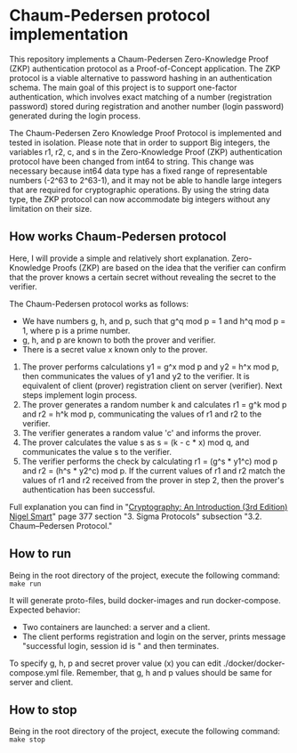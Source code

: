 # Chaum-Pedersen protocol implementation


This repository implements a Chaum-Pedersen Zero-Knowledge Proof (ZKP) authentication protocol as a Proof-of-Concept application. The ZKP protocol is a viable alternative to password hashing in an authentication schema. The main goal of this project is to support one-factor authentication, which involves exact matching of a number (registration password) stored during registration and another number (login password) generated during the login process.

The Chaum-Pedersen Zero Knowledge Proof Protocol is implemented and tested in isolation. Please note that in order to support Big integers, the variables r1, r2, c, and s in the Zero-Knowledge Proof (ZKP) authentication protocol have been changed from int64 to string. This change was necessary because int64 data type has a fixed range of representable numbers (-2^63 to 2^63-1), and it may not be able to handle large integers that are required for cryptographic operations. By using the string data type, the ZKP protocol can now accommodate big integers without any limitation on their size.

## How works Chaum-Pedersen protocol
Here, I will provide a simple and relatively short explanation. Zero-Knowledge Proofs (ZKP) are based on the idea that the verifier can confirm that the prover knows a certain secret without revealing the secret to the verifier.

The Chaum-Pedersen protocol works as follows:

- We have numbers g, h, and p, such that g^q mod p = 1 and h^q mod p = 1, where p is a prime number.
- g, h, and p are known to both the prover and verifier.
- There is a secret value x known only to the prover.

1. The prover performs calculations y1 = g^x mod p and y2 = h^x mod p, then communicates the values of y1 and y2 to the verifier. It is equivalent of client (prover) registration client on server (verifier). Next steps implement login process.
2. The prover generates a random number k and calculates r1 = g^k mod p and r2 = h^k mod p, communicating the values of r1 and r2 to the verifier.
3. The verifier generates a random value 'c' and informs the prover.
4. The prover calculates the value s as s = (k - c * x) mod q, and communicates the value s to the verifier.
5. The verifier performs the check by calculating r1 = (g^s * y1^c) mod p and r2 = (h^s * y2^c) mod p. If the current values of r1 and r2 match the values of r1 and r2 received from the prover in step 2, then the prover's authentication has been successful.

Full explanation you can find in "[Cryptography: An Introduction (3rd Edition) Nigel Smart](https://www.cs.umd.edu/~waa/414-F11/IntroToCrypto.pdf)" page 377 section "3. Sigma Protocols"
subsection "3.2. Chaum–Pedersen Protocol."

## How to run
Being in the root directory of the project, execute the following command:
```make run```

It will generate proto-files, build docker-images and run docker-compose.
Expected behavior:
- Two containers are launched: a server and a client.
- The client performs registration and login on the server, prints message "successful login, session id is <auth id>" and then terminates.

To specify g, h, p and secret prover value (x) you can edit ./docker/docker-compose.yml file. 
Remember, that g, h and p values should be same for server and client.

## How to stop 
Being in the root directory of the project, execute the following command:
```make stop```

